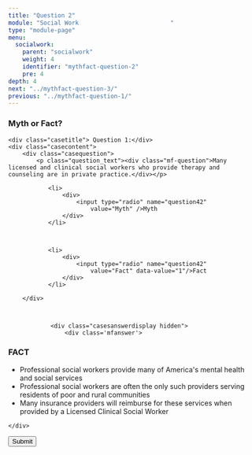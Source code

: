 ```yaml
---
title: "Question 2"
module: "Social Work                          "
type: "module-page"
menu:
  socialwork:
    parent: "socialwork"
    weight: 4
    identifier: "mythfact-question-2"
    pre: 4
depth: 4
next: "../mythfact-question-3/"
previous: "../mythfact-question-1/"
---
```

<form method="post" action="."><div class="pageblock gameshow"><h3>Myth or Fact?</h3>










  




<div class="cases">
    
    <div class="casetitle"> Question 1:</div>
    <div class="casecontent">
        <div class="casequestion">
            <p class="question_text"><div class="mf-question">Many licensed and clinical social workers who provide therapy and counseling are in private practice.</div></p>
            
                
                    

<ol type="A">
    
        
            <li>
                <div>
                    <input type="radio" name="question42"
                        value="Myth" />Myth
                </div>
            </li>
        
    
        
            <li>
                <div>
                    <input type="radio" name="question42"
                        value="Fact" data-value="1"/>Fact
                </div>
            </li>
        
    
</ol>

                

                

                
            
        </div>

        
            
                <div class="casesanswerdisplay hidden">
                    <div class='mfanswer'>
<h3>FACT</h3>
<ul>
<li>Professional social workers provide many of America's mental health and social services</li>
<li>Professional social workers are often the only such providers serving residents of poor and rural communities</li>
<li>Many insurance providers will reimburse for these services when provided by a Licensed Clinical Social Worker</li>
</ul>
</div>
                </div>
            
        
    </div>
</div>




</div><div class="submit-container"><input class="btn btn-info btn-submit-section" type="submit" value="Submit" /></div></form>